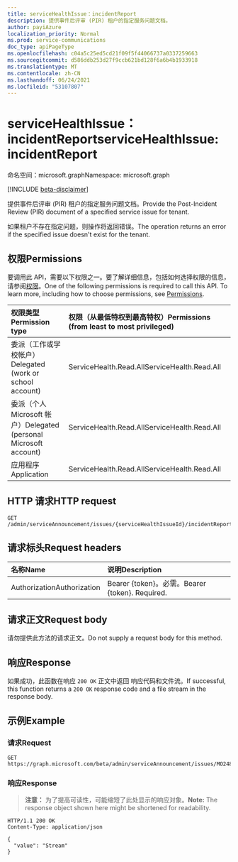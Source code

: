 ```yaml
---
title: serviceHealthIssue：incidentReport
description: 提供事件后评审 (PIR) 租户的指定服务问题文档。
author: payiAzure
localization_priority: Normal
ms.prod: service-communications
doc_type: apiPageType
ms.openlocfilehash: c04a5c25ed5cd21f09f5f44066737a0337259663
ms.sourcegitcommit: d586ddb253d27f9ccb621bd128f6a6b4b1933918
ms.translationtype: MT
ms.contentlocale: zh-CN
ms.lasthandoff: 06/24/2021
ms.locfileid: "53107807"
---
```

# <a name="servicehealthissue-incidentreport"></a><span data-ttu-id="d084f-103">serviceHealthIssue：incidentReport</span><span class="sxs-lookup"><span data-stu-id="d084f-103">serviceHealthIssue: incidentReport</span></span>
<span data-ttu-id="d084f-104">命名空间：microsoft.graph</span><span class="sxs-lookup"><span data-stu-id="d084f-104">Namespace: microsoft.graph</span></span>

[!INCLUDE [beta-disclaimer](../../includes/beta-disclaimer.md)]

<span data-ttu-id="d084f-105">提供事件后评审 (PIR) 租户的指定服务问题文档。</span><span class="sxs-lookup"><span data-stu-id="d084f-105">Provide the Post-Incident Review (PIR) document of a specified service issue for tenant.</span></span>

<span data-ttu-id="d084f-106">如果租户不存在指定问题，则操作将返回错误。</span><span class="sxs-lookup"><span data-stu-id="d084f-106">The operation returns an error if the specified issue doesn't exist for the tenant.</span></span>

## <a name="permissions"></a><span data-ttu-id="d084f-107">权限</span><span class="sxs-lookup"><span data-stu-id="d084f-107">Permissions</span></span>
<span data-ttu-id="d084f-p101">要调用此 API，需要以下权限之一。要了解详细信息，包括如何选择权限的信息，请参阅[权限](/graph/permissions-reference)。</span><span class="sxs-lookup"><span data-stu-id="d084f-p101">One of the following permissions is required to call this API. To learn more, including how to choose permissions, see [Permissions](/graph/permissions-reference).</span></span>

|<span data-ttu-id="d084f-110">权限类型</span><span class="sxs-lookup"><span data-stu-id="d084f-110">Permission type</span></span>|<span data-ttu-id="d084f-111">权限（从最低特权到最高特权）</span><span class="sxs-lookup"><span data-stu-id="d084f-111">Permissions (from least to most privileged)</span></span>|
|:---|:---|
|<span data-ttu-id="d084f-112">委派（工作或学校帐户）</span><span class="sxs-lookup"><span data-stu-id="d084f-112">Delegated (work or school account)</span></span>|<span data-ttu-id="d084f-113">ServiceHealth.Read.All</span><span class="sxs-lookup"><span data-stu-id="d084f-113">ServiceHealth.Read.All</span></span>|
|<span data-ttu-id="d084f-114">委派（个人 Microsoft 帐户）</span><span class="sxs-lookup"><span data-stu-id="d084f-114">Delegated (personal Microsoft account)</span></span>|<span data-ttu-id="d084f-115">ServiceHealth.Read.All</span><span class="sxs-lookup"><span data-stu-id="d084f-115">ServiceHealth.Read.All</span></span>|
|<span data-ttu-id="d084f-116">应用程序</span><span class="sxs-lookup"><span data-stu-id="d084f-116">Application</span></span>|<span data-ttu-id="d084f-117">ServiceHealth.Read.All</span><span class="sxs-lookup"><span data-stu-id="d084f-117">ServiceHealth.Read.All</span></span>|

## <a name="http-request"></a><span data-ttu-id="d084f-118">HTTP 请求</span><span class="sxs-lookup"><span data-stu-id="d084f-118">HTTP request</span></span>

<!-- {
  "blockType": "ignored"
}
-->
``` http
GET /admin/serviceAnnouncement/issues/{serviceHealthIssueId}/incidentReport
```

## <a name="request-headers"></a><span data-ttu-id="d084f-119">请求标头</span><span class="sxs-lookup"><span data-stu-id="d084f-119">Request headers</span></span>
|<span data-ttu-id="d084f-120">名称</span><span class="sxs-lookup"><span data-stu-id="d084f-120">Name</span></span>|<span data-ttu-id="d084f-121">说明</span><span class="sxs-lookup"><span data-stu-id="d084f-121">Description</span></span>|
|:---|:---|
|<span data-ttu-id="d084f-122">Authorization</span><span class="sxs-lookup"><span data-stu-id="d084f-122">Authorization</span></span>|<span data-ttu-id="d084f-p102">Bearer {token}。必需。</span><span class="sxs-lookup"><span data-stu-id="d084f-p102">Bearer {token}. Required.</span></span>|

## <a name="request-body"></a><span data-ttu-id="d084f-125">请求正文</span><span class="sxs-lookup"><span data-stu-id="d084f-125">Request body</span></span>
<span data-ttu-id="d084f-126">请勿提供此方法的请求正文。</span><span class="sxs-lookup"><span data-stu-id="d084f-126">Do not supply a request body for this method.</span></span>

## <a name="response"></a><span data-ttu-id="d084f-127">响应</span><span class="sxs-lookup"><span data-stu-id="d084f-127">Response</span></span>

<span data-ttu-id="d084f-128">如果成功，此函数在响应 `200 OK` 正文中返回 响应代码和文件流。</span><span class="sxs-lookup"><span data-stu-id="d084f-128">If successful, this function returns a `200 OK` response code and a file stream in the response body.</span></span>

## <a name="example"></a><span data-ttu-id="d084f-129">示例</span><span class="sxs-lookup"><span data-stu-id="d084f-129">Example</span></span>

### <a name="request"></a><span data-ttu-id="d084f-130">请求</span><span class="sxs-lookup"><span data-stu-id="d084f-130">Request</span></span>
<!-- {
  "blockType": "request",
  "sampleKeys": ["MO248163"],
  "name": "servicehealthissue_incidentreport"
}
-->
``` http
GET https://graph.microsoft.com/beta/admin/serviceAnnouncement/issues/MO248163/incidentReport
```


### <a name="response"></a><span data-ttu-id="d084f-131">响应</span><span class="sxs-lookup"><span data-stu-id="d084f-131">Response</span></span>
><span data-ttu-id="d084f-132">**注意：** 为了提高可读性，可能缩短了此处显示的响应对象。</span><span class="sxs-lookup"><span data-stu-id="d084f-132">**Note:** The response object shown here might be shortened for readability.</span></span>
<!-- {
  "blockType": "response",
  "truncated": true,
  "@odata.type": "Edm.Stream"
}
-->
``` http
HTTP/1.1 200 OK
Content-Type: application/json

{
  "value": "Stream"
}
```

